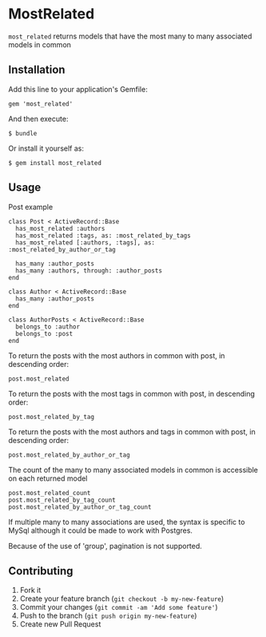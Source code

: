 # MostRelated

`most_related` returns models that have the most many to many associated models in common

## Installation

Add this line to your application's Gemfile:

    gem 'most_related'

And then execute:

    $ bundle

Or install it yourself as:

    $ gem install most_related

## Usage

Post example

    class Post < ActiveRecord::Base
      has_most_related :authors
      has_most_related :tags, as: :most_related_by_tags
      has_most_related [:authors, :tags], as: :most_related_by_author_or_tag

      has_many :author_posts
      has_many :authors, through: :author_posts
    end

    class Author < ActiveRecord::Base
      has_many :author_posts
    end

    class AuthorPosts < ActiveRecord::Base
      belongs_to :author
      belongs_to :post
    end

To return the posts with the most authors in common with post, in descending order:

    post.most_related

To return the posts with the most tags in common with post, in descending order:

    post.most_related_by_tag

To return the posts with the most authors and tags in common with post, in descending order:

    post.most_related_by_author_or_tag

The count of the many to many associated models in common is accessible on each returned model

    post.most_related_count
    post.most_related_by_tag_count
    post.most_related_by_author_or_tag_count

If multiple many to many associations are used, the syntax is specific to MySql although
it could be made to work with Postgres.

Because of the use of 'group', pagination is not supported.

## Contributing

1. Fork it
2. Create your feature branch (`git checkout -b my-new-feature`)
3. Commit your changes (`git commit -am 'Add some feature'`)
4. Push to the branch (`git push origin my-new-feature`)
5. Create new Pull Request
